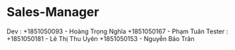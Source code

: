 # Sales-Manager
Dev :
+1851050093 - Hoàng Trọng Nghĩa
+1851050167 - Phạm Tuân
<space><space>
Tester :
+1851050181 - Lê Thị Thu Uyên
+1851050153 - Nguyễn Bảo Trân
